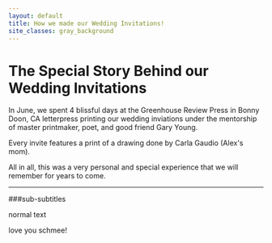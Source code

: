 ```yaml
---
layout: default
title: How we made our Wedding Invitations!
site_classes: gray_background
---
```


The Special Story Behind our Wedding Invitations
=======

In June, we spent 4 blissful days at the Greenhouse Review Press in Bonny Doon, CA letterpress printing our wedding inviations under the mentorship of master printmaker, poet, and good friend Gary Young.

Every invite features a print of a drawing done by Carla Gaudio (Alex's mom). 


All in all, this was a very personal and special experience that we will remember for years to come.


---

###sub-subtitles

normal text

love you schmee!
